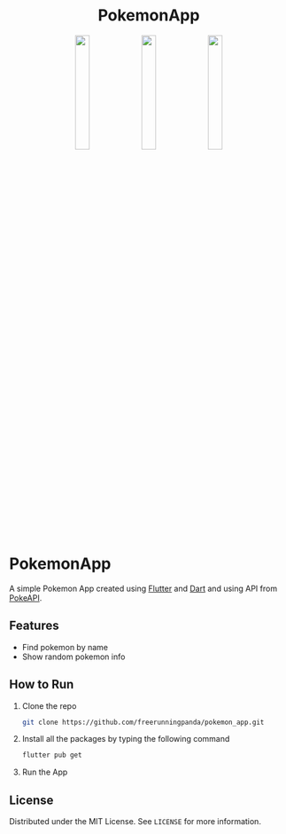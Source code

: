 <h1 align="center">PokemonApp</h1>

<p align="center">
<img src="https://user-images.githubusercontent.com/91142494/156648446-3debb653-d8cb-428e-8f61-ec80f09ce8fa.png" width="23%"></img>
<img src="https://user-images.githubusercontent.com/91142494/156647906-7655b0d2-c32e-4be7-93f9-3e6f5554661e.png" width="23%"></img>
<img src="https://user-images.githubusercontent.com/91142494/156648092-3f866220-63fe-4698-bca3-1c11b9b1d2a7.png" width="23%"></img>
</p>


# PokemonApp

A simple Pokemon App created using [Flutter](https://flutter.dev/) and [Dart](https://dart.dev/) and using API from [PokeAPI](https://pokeapi.co/).


## Features

- Find pokemon by name
- Show random pokemon info


## How to Run

1. Clone the repo
   ```sh
   git clone https://github.com/freerunningpanda/pokemon_app.git
   ```
2. Install all the packages by typing the following command
   ```sh
   flutter pub get
   ```
3. Run the App

## License
Distributed under the MIT License. See `LICENSE` for more information.


